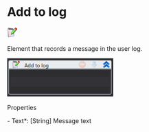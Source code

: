 # Add to log

![](<../../../.gitbook/assets/0 (58).png>)

Element that records a message in the user log.

![](<../../../.gitbook/assets/1 (45).png>)

Properties

&#x20;\- Text\*: \[String] Message text
